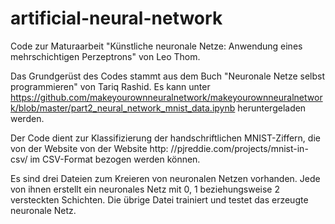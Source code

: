 # artificial-neural-network
Code zur Maturaarbeit "Künstliche neuronale Netze: Anwendung eines mehrschichtigen Perzeptrons" von Leo Thom.

Das Grundgerüst des Codes stammt aus dem Buch "Neuronale Netze selbst programmieren" von Tariq Rashid. Es kann unter https://github.com/makeyourownneuralnetwork/makeyourownneuralnetwork/blob/master/part2_neural_network_mnist_data.ipynb heruntergeladen werden.

Der Code dient zur Klassifizierung der handschriftlichen MNIST-Ziffern, die von der Website von der Website http: //pjreddie.com/projects/mnist-in-csv/ im CSV-Format bezogen werden können.

Es sind drei Dateien zum Kreieren von neuronalen Netzen vorhanden. Jede von ihnen erstellt ein neuronales Netz mit 0, 1 beziehungsweise 2 versteckten Schichten. Die übrige Datei trainiert und testet das erzeugte neuronale Netz.
